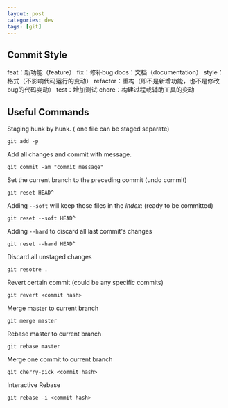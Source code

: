 ```yaml
---
layout: post
categories: dev
tags: [git]
---
```

## Commit Style
feat：新功能（feature）
fix：修补bug
docs：文档（documentation）
style： 格式（不影响代码运行的变动）
refactor：重构（即不是新增功能，也不是修改bug的代码变动）
test：增加测试
chore：构建过程或辅助工具的变动

## Useful Commands
Staging hunk by hunk. ( one file can be staged separate)
```
git add -p
```
Add all changes and commit with message.
```
git commit -am "commit message"
```
Set the current branch to the preceding commit (undo commit)
```
git reset HEAD^
```
Adding `--soft` will keep those files in the _index_: (ready to be committed)
```
git reset --soft HEAD^
```
Adding `--hard` to discard all last commit's changes
```
git reset --hard HEAD^
```
Discard all unstaged changes
```
git resotre .
```
Revert certain commit (could be any specific commits)
```
git revert <commit hash>
```
Merge master to current branch
```
git merge master
```
Rebase master to current branch
```
git rebase master
```
Merge one commit to current branch
```
git cherry-pick <commit hash>
```
Interactive Rebase
```
git rebase -i <commit hash>
```